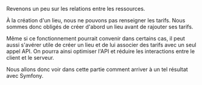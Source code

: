 Revenons un peu sur les relations entre les ressources.

À la création d'un lieu, nous ne pouvons pas renseigner les tarifs. Nous sommes donc obligés de créer d'abord un lieu avant de rajouter ses tarifs.

Même si ce fonctionnement pourrait convenir dans certains cas, il peut aussi s'avérer utile de créer un lieu et de lui associer des tarifs avec un seul appel API. On pourra ainsi optimiser l'API et réduire les interactions entre le client et le serveur.

Nous allons donc voir dans cette partie comment arriver à un tel résultat avec Symfony.
